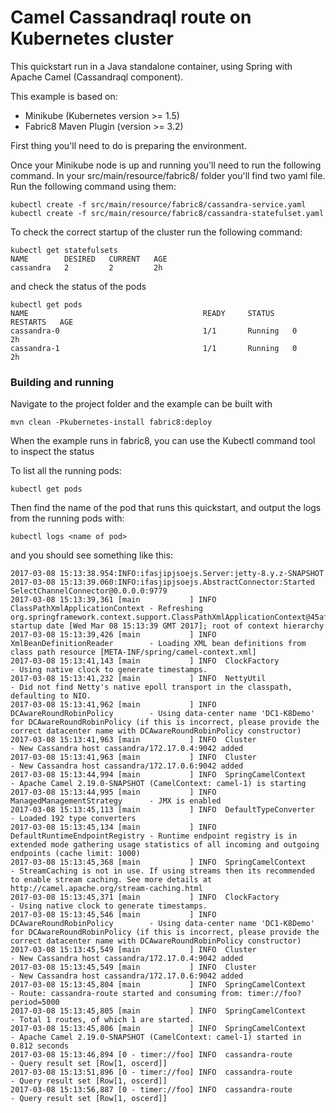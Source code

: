 # Camel Cassandraql route on Kubernetes cluster

This quickstart run in a Java standalone container, using Spring with Apache Camel (Cassandraql component).

This example is based on:

- Minikube (Kubernetes version >= 1.5)
- Fabric8 Maven Plugin (version >= 3.2)

First thing you'll need to do is preparing the environment.

Once your Minikube node is up and running you'll need to run the following command.
In your src/main/resource/fabric8/ folder you'll find two yaml file. Run the following command using them:

```
kubectl create -f src/main/resource/fabric8/cassandra-service.yaml
kubectl create -f src/main/resource/fabric8/cassandra-statefulset.yaml
```

To check the correct startup of the cluster run the following command:

```
kubectl get statefulsets
NAME        DESIRED   CURRENT   AGE
cassandra   2         2         2h
```

and check the status of the pods

```
kubectl get pods
NAME                                       READY     STATUS    RESTARTS   AGE
cassandra-0                                1/1       Running   0          2h
cassandra-1                                1/1       Running   0          2h
```

### Building and running

Navigate to the project folder and the example can be built with

    mvn clean -Pkubernetes-install fabric8:deploy

When the example runs in fabric8, you can use the Kubectl command tool to inspect the status

To list all the running pods:

    kubectl get pods

Then find the name of the pod that runs this quickstart, and output the logs from the running pods with:

    kubectl logs <name of pod>

and you should see something like this:


```
2017-03-08 15:13:38.954:INFO:ifasjipjsoejs.Server:jetty-8.y.z-SNAPSHOT
2017-03-08 15:13:39.060:INFO:ifasjipjsoejs.AbstractConnector:Started SelectChannelConnector@0.0.0.0:9779
2017-03-08 15:13:39,361 [main           ] INFO  ClassPathXmlApplicationContext - Refreshing org.springframework.context.support.ClassPathXmlApplicationContext@45afc369: startup date [Wed Mar 08 15:13:39 GMT 2017]; root of context hierarchy
2017-03-08 15:13:39,426 [main           ] INFO  XmlBeanDefinitionReader        - Loading XML bean definitions from class path resource [META-INF/spring/camel-context.xml]
2017-03-08 15:13:41,143 [main           ] INFO  ClockFactory                   - Using native clock to generate timestamps.
2017-03-08 15:13:41,232 [main           ] INFO  NettyUtil                      - Did not find Netty's native epoll transport in the classpath, defaulting to NIO.
2017-03-08 15:13:41,962 [main           ] INFO  DCAwareRoundRobinPolicy        - Using data-center name 'DC1-K8Demo' for DCAwareRoundRobinPolicy (if this is incorrect, please provide the correct datacenter name with DCAwareRoundRobinPolicy constructor)
2017-03-08 15:13:41,963 [main           ] INFO  Cluster                        - New Cassandra host cassandra/172.17.0.4:9042 added
2017-03-08 15:13:41,963 [main           ] INFO  Cluster                        - New Cassandra host cassandra/172.17.0.6:9042 added
2017-03-08 15:13:44,994 [main           ] INFO  SpringCamelContext             - Apache Camel 2.19.0-SNAPSHOT (CamelContext: camel-1) is starting
2017-03-08 15:13:44,995 [main           ] INFO  ManagedManagementStrategy      - JMX is enabled
2017-03-08 15:13:45,113 [main           ] INFO  DefaultTypeConverter           - Loaded 192 type converters
2017-03-08 15:13:45,134 [main           ] INFO  DefaultRuntimeEndpointRegistry - Runtime endpoint registry is in extended mode gathering usage statistics of all incoming and outgoing endpoints (cache limit: 1000)
2017-03-08 15:13:45,368 [main           ] INFO  SpringCamelContext             - StreamCaching is not in use. If using streams then its recommended to enable stream caching. See more details at http://camel.apache.org/stream-caching.html
2017-03-08 15:13:45,371 [main           ] INFO  ClockFactory                   - Using native clock to generate timestamps.
2017-03-08 15:13:45,546 [main           ] INFO  DCAwareRoundRobinPolicy        - Using data-center name 'DC1-K8Demo' for DCAwareRoundRobinPolicy (if this is incorrect, please provide the correct datacenter name with DCAwareRoundRobinPolicy constructor)
2017-03-08 15:13:45,549 [main           ] INFO  Cluster                        - New Cassandra host cassandra/172.17.0.4:9042 added
2017-03-08 15:13:45,549 [main           ] INFO  Cluster                        - New Cassandra host cassandra/172.17.0.6:9042 added
2017-03-08 15:13:45,804 [main           ] INFO  SpringCamelContext             - Route: cassandra-route started and consuming from: timer://foo?period=5000
2017-03-08 15:13:45,805 [main           ] INFO  SpringCamelContext             - Total 1 routes, of which 1 are started.
2017-03-08 15:13:45,806 [main           ] INFO  SpringCamelContext             - Apache Camel 2.19.0-SNAPSHOT (CamelContext: camel-1) started in 0.812 seconds
2017-03-08 15:13:46,894 [0 - timer://foo] INFO  cassandra-route                - Query result set [Row[1, oscerd]]
2017-03-08 15:13:51,896 [0 - timer://foo] INFO  cassandra-route                - Query result set [Row[1, oscerd]]
2017-03-08 15:13:56,887 [0 - timer://foo] INFO  cassandra-route                - Query result set [Row[1, oscerd]]
```
